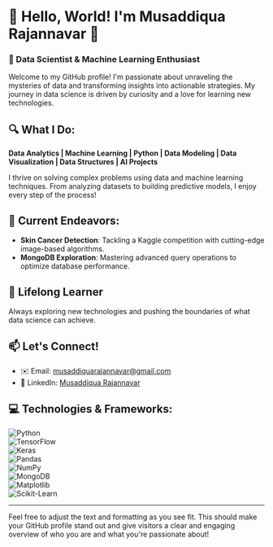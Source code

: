 # 🌟 Hello, World! I'm Musaddiqua Rajannavar 🌟

### 🚀 Data Scientist & Machine Learning Enthusiast

Welcome to my GitHub profile! I'm passionate about unraveling the mysteries of data and transforming insights into actionable strategies. My journey in data science is driven by curiosity and a love for learning new technologies.

## 🔍 **What I Do:**

**Data Analytics | Machine Learning | Python | Data Modeling | Data Visualization | Data Structures | AI Projects**

I thrive on solving complex problems using data and machine learning techniques. From analyzing datasets to building predictive models, I enjoy every step of the process!

## 🚀 **Current Endeavors:**

- **Skin Cancer Detection**: Tackling a Kaggle competition with cutting-edge image-based algorithms.
- **MongoDB Exploration**: Mastering advanced query operations to optimize database performance.

## 🌱 **Lifelong Learner**

Always exploring new technologies and pushing the boundaries of what data science can achieve.

## 📫 **Let's Connect!**

- ✉️ Email: [musaddiquarajannavar@gmail.com](mailto:musaddiquarajannavar@gmail.com)
- 🔗 LinkedIn: [Musaddiqua Rajannavar](https://www.linkedin.com/in/musaddiqua-rajannavar-158954268)

## 💻 **Technologies & Frameworks:**

![Python](https://img.shields.io/badge/Python-3776AB?style=for-the-badge&logo=python&logoColor=white)  
![TensorFlow](https://img.shields.io/badge/TensorFlow-FF6F00?style=for-the-badge&logo=tensorflow&logoColor=white)  
![Keras](https://img.shields.io/badge/Keras-D00000?style=for-the-badge&logo=keras&logoColor=white)  
![Pandas](https://img.shields.io/badge/Pandas-150458?style=for-the-badge&logo=pandas&logoColor=white)  
![NumPy](https://img.shields.io/badge/NumPy-013243?style=for-the-badge&logo=numpy&logoColor=white)  
![MongoDB](https://img.shields.io/badge/MongoDB-47A248?style=for-the-badge&logo=mongodb&logoColor=white)  
![Matplotlib](https://img.shields.io/badge/Matplotlib-007ACC?style=for-the-badge&logo=matplotlib&logoColor=white)  
![Scikit-Learn](https://img.shields.io/badge/Scikit--Learn-F7931E?style=for-the-badge&logo=scikit-learn&logoColor=white)

---

Feel free to adjust the text and formatting as you see fit. This should make your GitHub profile stand out and give visitors a clear and engaging overview of who you are and what you're passionate about!
